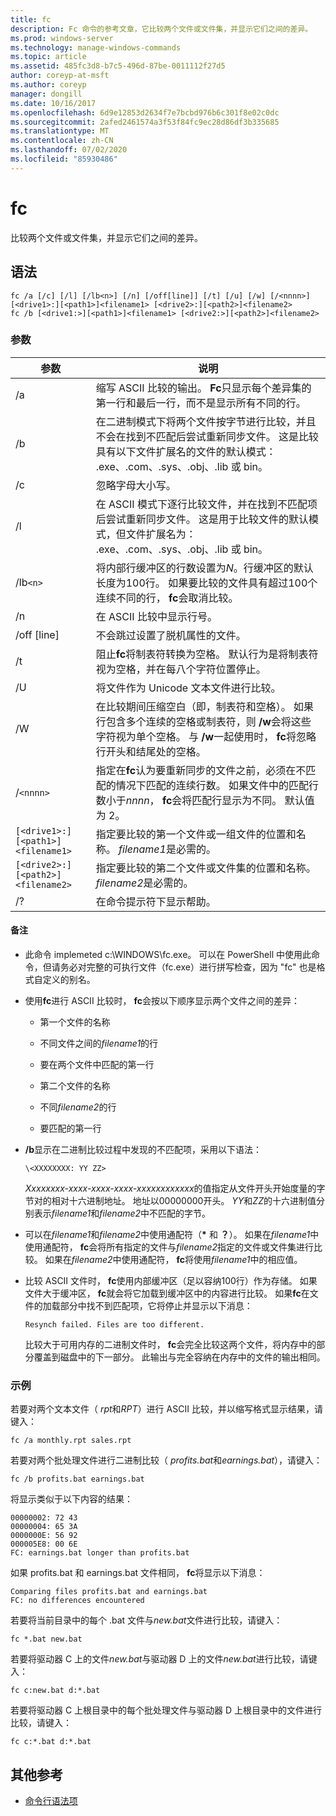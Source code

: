 ```yaml
---
title: fc
description: Fc 命令的参考文章，它比较两个文件或文件集，并显示它们之间的差异。
ms.prod: windows-server
ms.technology: manage-windows-commands
ms.topic: article
ms.assetid: 485fc3d8-b7c5-496d-87be-0011112f27d5
author: coreyp-at-msft
ms.author: coreyp
manager: dongill
ms.date: 10/16/2017
ms.openlocfilehash: 6d9e12853d2634f7e7bcbd976b6c301f8e02c0dc
ms.sourcegitcommit: 2afed2461574a3f53f84fc9ec28d86df3b335685
ms.translationtype: MT
ms.contentlocale: zh-CN
ms.lasthandoff: 07/02/2020
ms.locfileid: "85930486"
---
```

# <a name="fc"></a>fc

比较两个文件或文件集，并显示它们之间的差异。

## <a name="syntax"></a>语法

```
fc /a [/c] [/l] [/lb<n>] [/n] [/off[line]] [/t] [/u] [/w] [/<nnnn>] [<drive1>:][<path1>]<filename1> [<drive2>:][<path2>]<filename2>
fc /b [<drive1:>][<path1>]<filename1> [<drive2:>][<path2>]<filename2>
```

### <a name="parameters"></a>参数

| 参数 | 说明 |
| --------- | ----------- |
| /a | 缩写 ASCII 比较的输出。 **Fc**只显示每个差异集的第一行和最后一行，而不是显示所有不同的行。 |
| /b | 在二进制模式下将两个文件按字节进行比较，并且不会在找到不匹配后尝试重新同步文件。 这是比较具有以下文件扩展名的文件的默认模式： .exe、.com、.sys、.obj、.lib 或 bin。 |
| /c | 忽略字母大小写。 |
| /l | 在 ASCII 模式下逐行比较文件，并在找到不匹配项后尝试重新同步文件。 这是用于比较文件的默认模式，但文件扩展名为： .exe、.com、.sys、.obj、.lib 或 bin。 |
| /lb`<n>` | 将内部行缓冲区的行数设置为*N*。行缓冲区的默认长度为100行。 如果要比较的文件具有超过100个连续不同的行， **fc**会取消比较。 |
| /n | 在 ASCII 比较中显示行号。 |
| /off [line] | 不会跳过设置了脱机属性的文件。 |
| /t  | 阻止**fc**将制表符转换为空格。 默认行为是将制表符视为空格，并在每八个字符位置停止。 |
| /U | 将文件作为 Unicode 文本文件进行比较。 |
| /W | 在比较期间压缩空白（即，制表符和空格）。 如果行包含多个连续的空格或制表符，则 **/w**会将这些字符视为单个空格。 与 **/w**一起使用时， **fc**将忽略行开头和结尾处的空格。 |
| /`<nnnn>` | 指定在**fc**认为要重新同步的文件之前，必须在不匹配的情况下匹配的连续行数。 如果文件中的匹配行数小于*nnnn*， **fc**会将匹配行显示为不同。 默认值为 2。 |
| `[<drive1>:][<path1>]<filename1>` | 指定要比较的第一个文件或一组文件的位置和名称。 *filename1*是必需的。 |
| `[<drive2>:][<path2>]<filename2>` | 指定要比较的第二个文件或文件集的位置和名称。 *filename2*是必需的。 |
| /? | 在命令提示符下显示帮助。 |

#### <a name="remarks"></a>备注

- 此命令 implemeted c:\WINDOWS\fc.exe。 可以在 PowerShell 中使用此命令，但请务必对完整的可执行文件（fc.exe）进行拼写检查，因为 "fc" 也是格式自定义的别名。

- 使用**fc**进行 ASCII 比较时， **fc**会按以下顺序显示两个文件之间的差异：

  - 第一个文件的名称

  - 不同文件之间的*filename1*的行

  - 要在两个文件中匹配的第一行

  - 第二个文件的名称

  - 不同*filename2*的行

  - 要匹配的第一行

- **/b**显示在二进制比较过程中发现的不匹配项，采用以下语法：

    `\<XXXXXXXX: YY ZZ>`

    *Xxxxxxxx-xxxx-xxxx-xxxx-xxxxxxxxxxxx*的值指定从文件开头开始度量的字节对的相对十六进制地址。 地址以00000000开头。 *YY*和*ZZ*的十六进制值分别表示*filename1*和*filename2*中不匹配的字节。

- 可以在*filename1*和*filename2*中使用通配符（**&#42;** 和 **？**）。 如果在*filename1*中使用通配符， **fc**会将所有指定的文件与*filename2*指定的文件或文件集进行比较。 如果在*filename2*中使用通配符， **fc**将使用*filename1*中的相应值。

- 比较 ASCII 文件时， **fc**使用内部缓冲区（足以容纳100行）作为存储。 如果文件大于缓冲区， **fc**就会将它加载到缓冲区中的内容进行比较。 如果**fc**在文件的加载部分中找不到匹配项，它将停止并显示以下消息：

    `Resynch failed. Files are too different.`

    比较大于可用内存的二进制文件时， **fc**会完全比较这两个文件，将内存中的部分覆盖到磁盘中的下一部分。 此输出与完全容纳在内存中的文件的输出相同。

### <a name="examples"></a>示例

若要对两个文本文件（ *rpt*和*RPT*）进行 ASCII 比较，并以缩写格式显示结果，请键入：

```
fc /a monthly.rpt sales.rpt
```

若要对两个批处理文件进行二进制比较（ *profits.bat*和*earnings.bat*），请键入：

```
fc /b profits.bat earnings.bat
```

将显示类似于以下内容的结果：

```
00000002: 72 43
00000004: 65 3A
0000000E: 56 92
000005E8: 00 6E
FC: earnings.bat longer than profits.bat
```

如果 profits.bat 和 earnings.bat 文件相同， **fc**将显示以下消息：

```
Comparing files profits.bat and earnings.bat
FC: no differences encountered
```

若要将当前目录中的每个 .bat 文件与*new.bat*文件进行比较，请键入：

```
fc *.bat new.bat
```

若要将驱动器 C 上的文件*new.bat*与驱动器 D 上的文件*new.bat*进行比较，请键入：

```
fc c:new.bat d:*.bat
```

若要将驱动器 C 上根目录中的每个批处理文件与驱动器 D 上根目录中的文件进行比较，请键入：

```
fc c:*.bat d:*.bat
```

## <a name="additional-references"></a>其他参考

- [命令行语法项](command-line-syntax-key.md)
